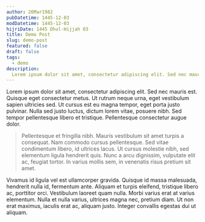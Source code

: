 ```yaml
---
author: 26Mar1982
pubDatetime: 1445-12-03
modDatetime: 1445-12-03
hijriDate: 1445 Dhul-Hijjah 03
title: Demo Post
slug: demo-post
featured: false
draft: false
tags:
  - demo
description:
  Lorem ipsum dolor sit amet, consectetur adipiscing elit. Sed nec mauris est. Quisque eget consectetur metus. Ut rutrum neque urna, eget vestibulum sapien ultricies sed.
---
```


Lorem ipsum dolor sit amet, consectetur adipiscing elit. Sed nec mauris est. Quisque eget consectetur metus. Ut rutrum neque urna, eget vestibulum sapien ultricies sed. Ut cursus est eu magna tempor, eget porta justo pulvinar. Nulla sed justo luctus, dictum lorem vitae, posuere nibh. Sed tempor pellentesque libero et tristique. Pellentesque consectetur augue dolor.

> Pellentesque et fringilla nibh. Mauris vestibulum sit amet turpis a consequat. Nam commodo cursus pellentesque. Sed vitae condimentum libero, id ultrices lacus. Ut cursus molestie nibh, sed elementum ligula hendrerit quis. Nunc a arcu dignissim, vulputate elit ac, feugiat tortor. In varius mollis sem, in venenatis risus pretium sit amet.

Vivamus id ligula vel est ullamcorper gravida. Quisque id massa malesuada, hendrerit nulla id, fermentum ante. Aliquam et turpis eleifend, tristique libero ac, porttitor orci. Vestibulum laoreet quam nulla. Morbi varius erat at varius elementum. Nulla et nulla varius, ultrices magna nec, pretium diam. Ut non erat maximus, iaculis erat ac, aliquam justo. Integer convallis egestas dui ut aliquam.

